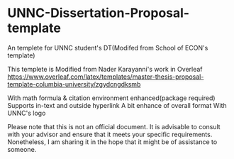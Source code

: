 # UNNC-Dissertation-Proposal-template
An templete for UNNC student's DT(Modifed from School of ECON's template)

This templete is Modified from Nader Karayanni's work in Overleaf
https://www.overleaf.com/latex/templates/master-thesis-proposal-template-columbia-university/zgydcngdksmb

With math formula & citation environment enhanced(package required)
Supports in-text and outside hyperlink
A bit enhance of overall format
With UNNC's logo

Please note that this is not an official document. It is advisable to consult with your advisor and ensure that it meets your specific requirements. Nonetheless, I am sharing it in the hope that it might be of assistance to someone.
